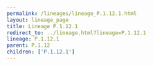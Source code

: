 ```yaml
---
permalink: /lineages/lineage_P.1.12.1.html
layout: lineage_page
title: Lineage P.1.12.1
redirect_to: ../lineage.html?lineage=P.1.12.1
lineage: P.1.12.1
parent: P.1.12
children: ['P.1.12.1']
---
```

